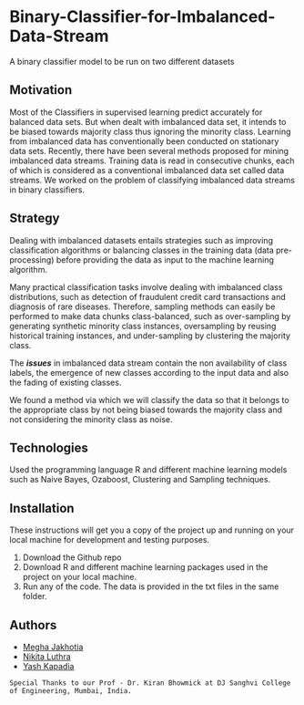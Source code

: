 # Binary-Classifier-for-Imbalanced-Data-Stream
A binary classifier model to be run on two different datasets

## Motivation
Most of the Classifiers in supervised learning predict accurately for balanced data sets. But when dealt with imbalanced data set, it intends to be biased towards majority class thus ignoring the minority class. Learning from imbalanced data has conventionally been conducted on stationary data sets. Recently, there have been several methods proposed for mining imbalanced data streams. Training data is read in consecutive chunks, each of which is considered as a conventional imbalanced data set called data streams. We worked on the problem of classifying imbalanced data streams in binary classifiers. 

## Strategy
Dealing with imbalanced datasets entails strategies such as improving classification algorithms or balancing classes in the training data (data pre-processing) before providing the data as input to the machine learning algorithm.

Many practical classification tasks involve dealing with imbalanced class distributions, such as detection of fraudulent credit card transactions and diagnosis of rare diseases. Therefore, sampling methods can easily be performed to make data chunks class-balanced, such as over-sampling by generating synthetic minority class instances, oversampling by reusing historical training instances, and under-sampling by clustering the majority class.

The **_issues_** in imbalanced data stream contain the non availability of class labels, the emergence of new classes according to the input data and also the fading of existing classes. 

We found a method via which we will classify the data so that it belongs to the appropriate class by not being biased towards the majority class and not considering the minority class as noise.

## Technologies
Used the programming language R and different machine learning models such as Naive Bayes, Ozaboost, Clustering and Sampling techniques.

## Installation
These instructions will get you a copy of the project up and running on your local machine for development and testing purposes.
1. Download the Github repo
2. Download R and different machine learning packages used in the project on your local machine. 
3. Run any of the code. The data is provided in the txt files in the same folder.

## Authors
- [Megha Jakhotia](https://github.com/MeghaJakhotia)
- [Nikita Luthra](https://github.com/nikitaluthra)
- [Yash Kapadia](https://github.com/yashkapadia)

```
Special Thanks to our Prof - Dr. Kiran Bhowmick at DJ Sanghvi College of Engineering, Mumbai, India.
```

